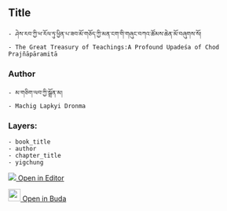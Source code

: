 ## Title
	- ཤེས་རབ་ཀྱི་ཕ་རོལ་ཏུ་ཕྱིན་པ་ཟབ་མོ་གཅོད་ཀྱི་མན་ངག་གི་གཞུང་བཀའ་ཚོམས་ཆེན་མོ་བཞུགས་སོ།
	- The Great Treasury of Teachings:A Profound Upadeśa of Chod Prajñāpāramitā

### Author
	- མ་གཅིག་ལབ་ཀྱི་སྒྲོན་མ།
	- Machig Lapkyi Dronma

### Layers:
	- book_title
	- author
	- chapter_title
	- yigchung


[<img src="https://img.icons8.com/color/25/000000/edit-property.png"> Open in Editor](http://editor.openpecha.org/P000053)

[<img width="25" src="https://library.bdrc.io/icons/BUDA-small.svg"> Open in Buda](https://library.bdrc.io/show/bdr:IE0OPP000053)

